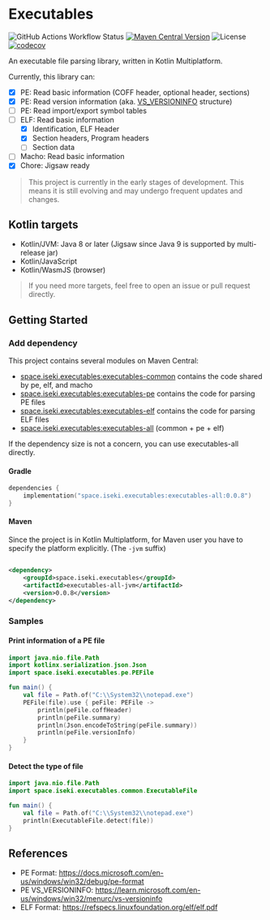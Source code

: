 # Executables

![GitHub Actions Workflow Status](https://img.shields.io/github/actions/workflow/status/iseki0/Executables/build.yml)
[![Maven Central Version](https://img.shields.io/maven-central/v/space.iseki.executables/executables-all)](https://central.sonatype.com/artifact/space.iseki.executables/executables-all)
![License](https://img.shields.io/github/license/iseki0/Executables)
[![codecov](https://codecov.io/gh/iseki0/Executables/graph/badge.svg?token=WYG654BF18)](https://codecov.io/gh/iseki0/Executables)

An executable file parsing library, written in Kotlin Multiplatform.

Currently, this library can:

- [x] PE: Read basic information (COFF header, optional header, sections)
- [x] PE: Read version information (aka. [VS_VERSIONINFO] structure)
- [ ] PE: Read import/export symbol tables
- [ ] ELF: Read basic information
  - [x] Identification, ELF Header
  - [x] Section headers, Program headers
  - [ ] Section data
- [ ] Macho: Read basic information
- [x] Chore: Jigsaw ready

> This project is currently in the early stages of development. This means it is still evolving and may undergo frequent
> updates and changes.

## Kotlin targets

- Kotlin/JVM: Java 8 or later (Jigsaw since Java 9 is supported by multi-release jar)
- Kotlin/JavaScript
- Kotlin/WasmJS (browser)

> If you need more targets, feel free to open an issue or pull request directly.

## Getting Started

### Add dependency

This project contains several modules on Maven Central:

- [space.iseki.executables:executables-common] contains the code shared by pe, elf, and macho
- [space.iseki.executables:executables-pe] contains the code for parsing PE files
- [space.iseki.executables:executables-elf] contains the code for parsing ELF files
- [space.iseki.executables:executables-all] (common + pe + elf)

If the dependency size is not a concern, you can use executables-all directly.

#### Gradle

```kotlin
dependencies {
    implementation("space.iseki.executables:executables-all:0.0.8")
}
```

#### Maven

Since the project is in Kotlin Multiplatform, for Maven user you have to specify the platform explicitly.
(The `-jvm` suffix)

```xml

<dependency>
    <groupId>space.iseki.executables</groupId>
    <artifactId>executables-all-jvm</artifactId>
    <version>0.0.8</version>
</dependency>
```

### Samples

#### Print information of a PE file

```kotlin
import java.nio.file.Path
import kotlinx.serialization.json.Json
import space.iseki.executables.pe.PEFile

fun main() {
    val file = Path.of("C:\\System32\\notepad.exe")
    PEFile(file).use { peFile: PEFile ->
        println(peFile.coffHeader)
        println(peFile.summary)
        println(Json.encodeToString(peFile.summary))
        println(peFile.versionInfo)
    }
}
```

#### Detect the type of file

```kotlin
import java.nio.file.Path
import space.iseki.executables.common.ExecutableFile

fun main() {
    val file = Path.of("C:\\System32\\notepad.exe")
    println(ExecutableFile.detect(file))
}
```

## References

- PE Format: https://docs.microsoft.com/en-us/windows/win32/debug/pe-format
- PE VS_VERSIONINFO: https://learn.microsoft.com/en-us/windows/win32/menurc/vs-versioninfo
- ELF Format: https://refspecs.linuxfoundation.org/elf/elf.pdf

[VS_VERSIONINFO]: https://learn.microsoft.com/en-us/windows/win32/menurc/vs-versioninfo

[space.iseki.executables:executables-common]: https://central.sonatype.com/artifact/space.iseki.executables/executables-common

[space.iseki.executables:executables-pe]: https://central.sonatype.com/artifact/space.iseki.executables/executables-pe

[space.iseki.executables:executables-elf]: https://central.sonatype.com/artifact/space.iseki.executables/executables-elf

[space.iseki.executables:executables-all]: https://central.sonatype.com/artifact/space.iseki.executables/executables-all